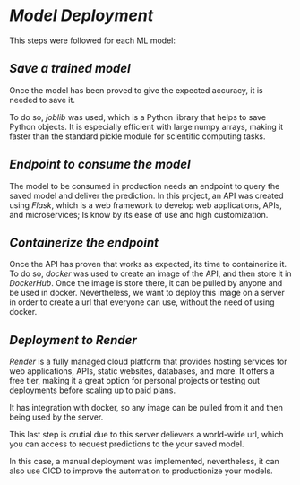 # ***Model Deployment***

This steps were followed for each ML model:

## ***Save a trained model***

Once the model has been proved to give the expected accuracy, it is needed to save it.

To do so, *joblib* was used, which is a Python library that helps to save Python objects. It is especially efficient with large numpy arrays, making it faster than the standard pickle module for scientific computing tasks.

## ***Endpoint to consume the model***

The model to be consumed in production needs an endpoint to query the saved model and deliver the prediction. In this project, an API was created using *Flask*, which is a web framework to develop web applications, APIs, and microservices; Is know by its ease of use and high customization. 

## ***Containerize the endpoint***

Once the API has proven that works as expected, its time to containerize it. To do so, *docker* was used to create an image of the API, and then store it in *DockerHub*. Once the image is store there, it can be pulled by anyone and be used in docker. Nevertheless, we want to deploy this image on a server in order to create a url that everyone can use, without the need of using docker.

## ***Deployment to Render***

*Render* is a fully managed cloud platform that provides hosting services for web applications, APIs, static websites, databases, and more. It offers a free tier, making it a great option for personal projects or testing out deployments before scaling up to paid plans.

It has integration with docker, so any image can be pulled from it and then being used by the server.

This last step is crutial due to this server delievers a world-wide url, which you can access to request predictions to the your saved model. 

In this case, a manual deployment was implemented, nevertheless, it can also use CICD to improve the automation to productionize your models.





